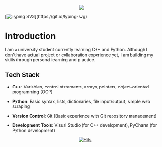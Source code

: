  <div align=center>
<img src="https://capsule-render.vercel.app/api?type=waving&color=2EFEF7&height=200&section=header&text=Hello%20World!&fontSize=60&fontColor=000000" />
  <div align=left>

[![Typing SVG](https://readme-typing-svg.demolab.com?font=Bebas+Neue&size=30&pause=1000&color=00BEE1&width=435&lines=_Contact+information_)](https://git.io/typing-svg)


# Introduction

I am a university student currently learning C++ and Python. Although I don't have actual project or collaboration experience yet, I am building my skills through personal learning and practice.


## Tech Stack

- **C++**: Variables, control statements, arrays, pointers, object-oriented programming (OOP)
- **Python**: Basic syntax, lists, dictionaries, file input/output, simple web scraping
- **Version Control**: Git (Basic experience with Git repository management)
- **Development Tools**: Visual Studio (for C++ development), PyCharm (for Python development)

  <div align=center>
	
  [![Hits](https://hits.seeyoufarm.com/api/count/incr/badge.svg?url=https%3A%2F%2Fgithub.com%2Fccome3&count_bg=%2379C83D&title_bg=%23555555&icon=&icon_color=%23E7E7E7&title=hits&edge_flat=false)](https://hits.seeyoufarm.com) 
	
